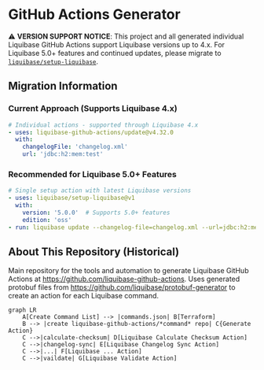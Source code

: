 # GitHub Actions Generator

⚠️ **VERSION SUPPORT NOTICE**: This project and all generated individual Liquibase GitHub Actions support Liquibase versions up to 4.x. For Liquibase 5.0+ features and continued updates, please migrate to [`liquibase/setup-liquibase`](https://github.com/liquibase/setup-liquibase).

## Migration Information

### Current Approach (Supports Liquibase 4.x)

```yaml
# Individual actions - supported through Liquibase 4.x
- uses: liquibase-github-actions/update@v4.32.0
  with:
    changelogFile: 'changelog.xml'
    url: 'jdbc:h2:mem:test'
```

### Recommended for Liquibase 5.0+ Features

```yaml
# Single setup action with latest Liquibase versions
- uses: liquibase/setup-liquibase@v1
  with:
    version: '5.0.0'  # Supports 5.0+ features
    edition: 'oss'
- run: liquibase update --changelog-file=changelog.xml --url=jdbc:h2:mem:test
```

## About This Repository (Historical)

Main repository for the tools and automation to generate Liquibase GitHub Actions at <https://github.com/liquibase-github-actions>. Uses generated protobuf files from <https://github.com/liquibase/protobuf-generator> to create an action for each Liquibase command.

```mermaid
graph LR
    A[Create Command List] --> |commands.json| B[Terraform]
    B --> |create liquibase-github-actions/*command* repo| C{Generate Action}
    C -->|calculate-checksum| D[Liquibase Calculate Checksum Action]
    C -->|changelog-sync| E[Liquibase Changelog Sync Action]
    C -->|...| F[Liquibase ... Action]
    C -->|vaildate| G[Liquibase Validate Action]
```
